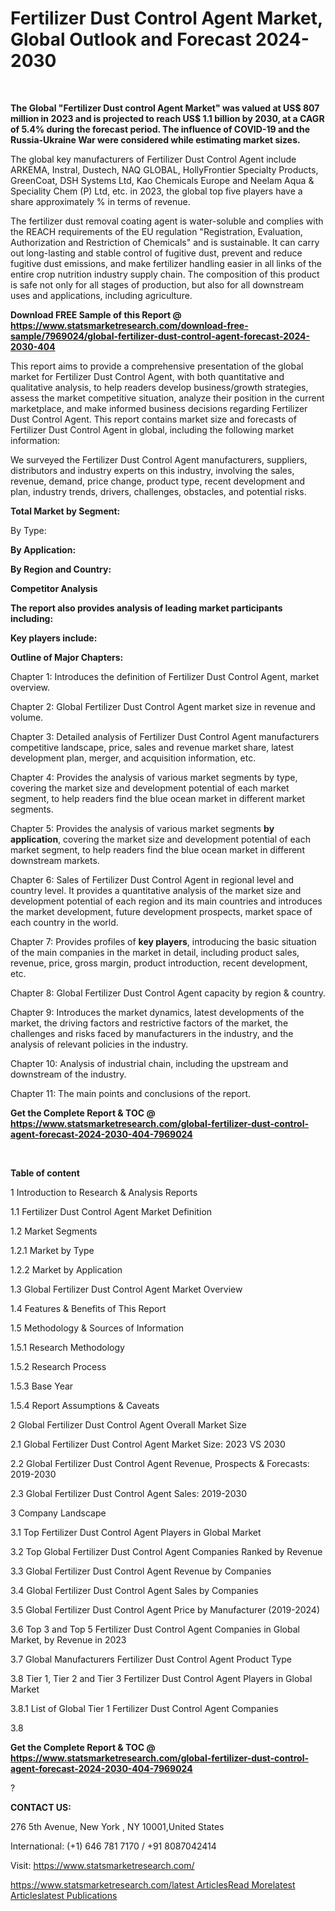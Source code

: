 <h1>Fertilizer Dust Control Agent Market, Global Outlook and Forecast 2024-2030</h1><br/><p><strong>The Global "Fertilizer Dust control Agent Market" was valued at US$ 807 million in 2023 and is projected to reach US$ 1.1 billion by 2030, at a <strong>CAGR</strong> of 5.4% during the forecast period. The influence of COVID-19 and the Russia-Ukraine War were considered while estimating market sizes.</strong></p>
 
 
 
 <p>The global key manufacturers of Fertilizer Dust Control Agent include ARKEMA, Instral, Dustech, NAQ GLOBAL, HollyFrontier Specialty Products, GreenCoat, DSH Systems Ltd, Kao Chemicals Europe and Neelam Aqua & Speciality Chem (P) Ltd, etc. in 2023, the global top five players have a share approximately % in terms of revenue.</p>
 
 
 
 <p>The fertilizer dust removal coating agent is water-soluble and complies with the REACH requirements of the EU regulation "Registration, Evaluation, Authorization and Restriction of Chemicals" and is sustainable. It can carry out long-lasting and stable control of fugitive dust, prevent and reduce fugitive dust emissions, and make fertilizer handling easier in all links of the entire crop nutrition industry supply chain. The composition of this product is safe not only for all stages of production, but also for all downstream uses and applications, including agriculture.</p>
 
 
 
 <p><strong>Download FREE Sample of this Report @ <a href="https://www.statsmarketresearch.com/download-free-sample/7969024/global-fertilizer-dust-control-agent-forecast-2024-2030-404">https://www.statsmarketresearch.com/download-free-sample/7969024/global-fertilizer-dust-control-agent-forecast-2024-2030-404</a></strong></p>
 
 
 
 <p>This report aims to provide a comprehensive presentation of the global market for Fertilizer Dust Control Agent, with both quantitative and qualitative analysis, to help readers develop business/growth strategies, assess the market competitive situation, analyze their position in the current marketplace, and make informed business decisions regarding Fertilizer Dust Control Agent. This report contains market size and forecasts of Fertilizer Dust Control Agent in global, including the following market information:</p>
 
 
 
 <p>We surveyed the Fertilizer Dust Control Agent manufacturers, suppliers, distributors and industry experts on this industry, involving the sales, revenue, demand, price change, product type, recent development and plan, industry trends, drivers, challenges, obstacles, and potential risks.</p>
 
 
 
 <p><strong>Total Market by Segment:</strong></p>
 
 
 
 <p>By Type:</p>
 
 
 
 <p><strong><strong>By Application</strong>:</strong></p>
 
 
 
 <p><strong>By Region and Country:</strong></p>
 
 
 
 <p><strong>Competitor Analysis</strong></p>
 
 
 
 <p><strong>The report also provides analysis of leading market participants including:</strong></p>
 
 
 
 <p><strong><strong>Key players</strong> include:</strong></p>
 
 
 
 <p><strong>Outline of Major Chapters:</strong></p>
 
 
 
 <p>Chapter 1: Introduces the definition of Fertilizer Dust Control Agent, market overview.</p>
 
 
 
 <p>Chapter 2: Global Fertilizer Dust Control Agent market size in revenue and volume.</p>
 
 
 
 <p>Chapter 3: Detailed analysis of Fertilizer Dust Control Agent manufacturers competitive landscape, price, sales and revenue market share, latest development plan, merger, and acquisition information, etc.</p>
 
 
 
 <p>Chapter 4: Provides the analysis of various market segments by type, covering the market size and development potential of each market segment, to help readers find the blue ocean market in different market segments.</p>
 
 
 
 <p>Chapter 5: Provides the analysis of various market segments <strong>by application</strong>, covering the market size and development potential of each market segment, to help readers find the blue ocean market in different downstream markets.</p>
 
 
 
 <p>Chapter 6: Sales of Fertilizer Dust Control Agent in regional level and country level. It provides a quantitative analysis of the market size and development potential of each region and its main countries and introduces the market development, future development prospects, market space of each country in the world.</p>
 
 
 
 <p>Chapter 7: Provides profiles of <strong>key players</strong>, introducing the basic situation of the main companies in the market in detail, including product sales, revenue, price, gross margin, product introduction, recent development, etc.</p>
 
 
 
 <p>Chapter 8: Global Fertilizer Dust Control Agent capacity by region & country.</p>
 
 
 
 <p>Chapter 9: Introduces the market dynamics, latest developments of the market, the driving factors and restrictive factors of the market, the challenges and risks faced by manufacturers in the industry, and the analysis of relevant policies in the industry.</p>
 
 
 
 <p>Chapter 10: Analysis of industrial chain, including the upstream and downstream of the industry.</p>
 
 
 
 <p>Chapter 11: The main points and conclusions of the report.</p>
 
 
 
 <div><b>Get the Complete Report & TOC @ <a href="https://www.statsmarketresearch.com/global-fertilizer-dust-control-agent-forecast-2024-2030-404-7969024">https://www.statsmarketresearch.com/global-fertilizer-dust-control-agent-forecast-2024-2030-404-7969024</a></b></div>
 
 
 
 <p><br />
 
 <b>Table of content</b></p>
 
 
 
 <p>1 Introduction to Research & Analysis Reports<br />
 
 1.1 Fertilizer Dust Control Agent Market Definition<br />
 
 1.2 Market Segments<br />
 
 1.2.1 Market by Type<br />
 
 1.2.2 Market by Application<br />
 
 1.3 Global Fertilizer Dust Control Agent Market Overview<br />
 
 1.4 Features & Benefits of This Report<br />
 
 1.5 Methodology & Sources of Information<br />
 
 1.5.1 Research Methodology<br />
 
 1.5.2 Research Process<br />
 
 1.5.3 Base Year<br />
 
 1.5.4 Report Assumptions & Caveats<br />
 
 2 Global Fertilizer Dust Control Agent Overall Market Size<br />
 
 2.1 Global Fertilizer Dust Control Agent Market Size: 2023 VS 2030<br />
 
 2.2 Global Fertilizer Dust Control Agent Revenue, Prospects & Forecasts: 2019-2030<br />
 
 2.3 Global Fertilizer Dust Control Agent Sales: 2019-2030<br />
 
 3 Company Landscape<br />
 
 3.1 Top Fertilizer Dust Control Agent Players in Global Market<br />
 
 3.2 Top Global Fertilizer Dust Control Agent Companies Ranked by Revenue<br />
 
 3.3 Global Fertilizer Dust Control Agent Revenue by Companies<br />
 
 3.4 Global Fertilizer Dust Control Agent Sales by Companies<br />
 
 3.5 Global Fertilizer Dust Control Agent Price by Manufacturer (2019-2024)<br />
 
 3.6 Top 3 and Top 5 Fertilizer Dust Control Agent Companies in Global Market, by Revenue in 2023<br />
 
 3.7 Global Manufacturers Fertilizer Dust Control Agent Product Type<br />
 
 3.8 Tier 1, Tier 2 and Tier 3 Fertilizer Dust Control Agent Players in Global Market<br />
 
 3.8.1 List of Global Tier 1 Fertilizer Dust Control Agent Companies<br />
 
 3.8</p>
 
 
 
 <div><b>Get the Complete Report & TOC @ <a href="https://www.statsmarketresearch.com/global-fertilizer-dust-control-agent-forecast-2024-2030-404-7969024">https://www.statsmarketresearch.com/global-fertilizer-dust-control-agent-forecast-2024-2030-404-7969024</a></b></div>
 
 
 
 <p>? </p>
 
 
 
 <p><b>CONTACT US:</b><br />
 
 276 5th Avenue, New York , NY 10001,United States<br />
 
 International: (+1) 646 781 7170 / +91 8087042414<br />
 
 Visit: <a href="https://www.statsmarketresearch.com/">https://www.statsmarketresearch.com/</a><br />
 
 <a href="https://gyeongbokgung.com">https://www.statsmarketresearch.com/</a><a href="https://hallyeomaritime.com">latest Articles</a><a href="https://jingwansa.com">Read More</a><a href="https://nguoiviet.jp/">latest Articles</a><a href="https://www.intelmarketresearch.com/">latest Publications</a></p>